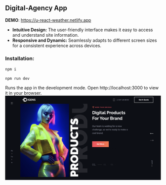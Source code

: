 ## Digital-Agency App

**DEMO**: https://u-react-weather.netlify.app


- **Intuitive Design:** The user-friendly interface makes it easy to access and understand site information.
- **Responsive and Dynamic:** Seamlessly adapts to different screen sizes for a consistent experience across devices.


### Installation:

```
npm i
```

```
npm run dev 
```
Runs the app in the development mode.
Open http://localhost:3000 to view it in your browser.
![Screenshot 2023-06-12 at 23.20.18](/agency.png)
